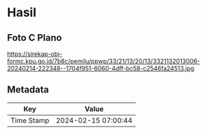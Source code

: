 # Hasil

## Foto C Plano

https://sirekap-obj-formc.kpu.go.id/7b8c/pemilu/ppwp/33/21/13/20/13/3321132013006-20240214-222348--1704f951-6060-4dff-bc58-c2546fa24513.jpg


## Metadata

| Key        | Value               |
| ---------- | ------------------- |
| Time Stamp | 2024-02-15 07:00:44 |



